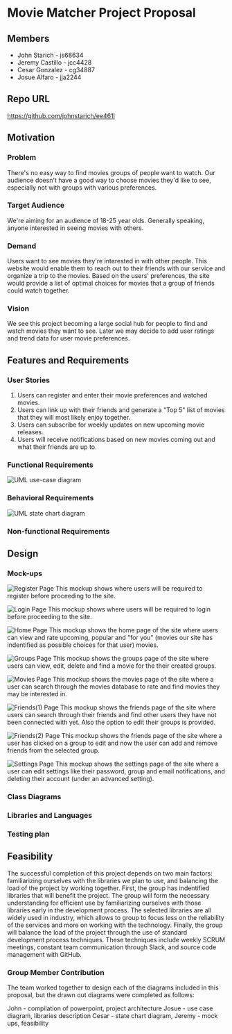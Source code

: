 # Movie Matcher Project Proposal

## Members

* John Starich - js68634
* Jeremy Castillo - jcc4428
* Cesar Gonzalez - cg34887
* Josue Alfaro - jja2244

## Repo URL
<https://github.com/johnstarich/ee461l>

## Motivation

### Problem
There's no easy way to find movies groups of people want to watch. Our audience doesn't have a good way to choose movies they'd like to see, especially not with groups with various preferences.

### Target Audience
We're aiming for an audience of 18-25 year olds. Generally speaking, anyone interested in seeing movies with others.

### Demand
Users want to see movies they're interested in with other people. This website would enable them to reach out to their friends with our service and organize a trip to the movies. Based on the users' preferences, the site would provide a list of optimal choices for movies that a group of friends could watch together.

### Vision
We see this project becoming a large social hub for people to find and watch movies they want to see. Later we may decide to add user ratings and trend data for user movie preferences.

## Features and Requirements

### User Stories

1. Users can register and enter their movie preferences and watched movies.
2. Users can link up with their friends and generate a "Top 5" list of movies that they will most likely enjoy together. 
3. Users can subscribe for weekly updates on new upcoming movie releases.
4. Users will receive notifications based on new movies coming out and what their friends are up to.

### Functional Requirements

![UML use-case diagram]()

### Behavioral Requirements

![UML state chart diagram]()

### Non-functional Requirements

## Design

### Mock-ups
![Register Page](screenshots/movies_register.jpeg.png)
This mockup shows where users will be required to register before proceeding to the site.

![Login Page](screenshots/movies_login.jpeg.png)
This mockup shows where users will be required to login before proceeding to the site.

![Home Page](screenshots/movies_home.jpeg.png)
This mockup shows the home page of the site where users can view and rate upcoming, popular and "for you" (movies our site has indentified as possible choices for that user) movies.

![Groups Page](screenshots/movies_groups.jpeg.png)
This mockup shows the groups page of the site where users can view, edit, delete and find a movie for the their created groups.

![Movies Page](screenshots/movies_movies.jpeg.png)
This mockup shows the movies page of the site where a user can search through the movies database to rate and find movies they may be interested in.

![Friends(1) Page](screenshots/movies_friends1.jpeg.png)
This mockup shows the friends page of the site where users can search through their friends and find other users they have not been connected with yet. Also the option to edit their groups is provided.

![Friends(2) Page](screenshots/movies_friends2.jpeg.png)
This mockup shows the friends page of the site where a user has clicked on a group to edit and now the user can add and remove friends from the selected group.

![Settings Page](screenshots/movies_settings.jpeg.png)
This mockup shows the settings page of the site where a user can edit settings like their password, group and email notifications, and deleting their account (under an advanced setting).

### Class Diagrams

### Libraries and Languages

### Testing plan

## Feasibility
The successful completion of this project depends on two main factors: familiarizing ourselves with the libraries we plan to use, and balancing the load of the project by working together. First, the group has indentified libraries that will benefit the project. The group will form the necessary understanding for efficient use by familiarizing ourselves with those libraries early in the development process. The selected libraries are all widely used in industry, which allows to group to focus less on the reliability of the services and more on working with the technology. Finally, the group will balance the load of the project through the use of standard development process techniques. These techniques include weekly SCRUM meetings, constant team communication through Slack, and source code management with GitHub. 

### Group Member Contribution

The team worked together to design each of the diagrams included in this proposal, but the drawn out diagrams were completed as follows: 

John - compilation of powerpoint, project architecture
Josue - use case diagram, libraries description
Cesar - state chart diagram, 
Jeremy - mock ups, feasibility